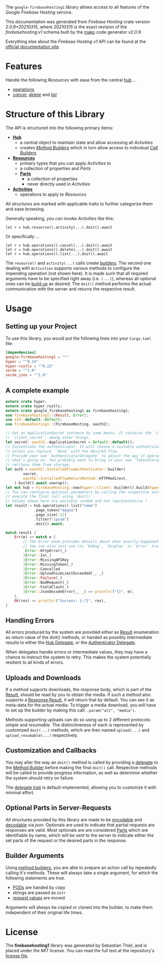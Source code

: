 <!---
DO NOT EDIT !
This file was generated automatically from 'src/mako/api/README.md.mako'
DO NOT EDIT !
-->
The `google-firebasehosting1` library allows access to all features of the *Google Firebase Hosting* service.

This documentation was generated from *Firebase Hosting* crate version *2.0.9+20210315*, where *20210315* is the exact revision of the *firebasehosting:v1* schema built by the [mako](http://www.makotemplates.org/) code generator *v2.0.9*.

Everything else about the *Firebase Hosting* *v1* API can be found at the
[official documentation site](https://firebase.google.com/docs/hosting/).
# Features

Handle the following *Resources* with ease from the central [hub](https://docs.rs/google-firebasehosting1/2.0.9+20210315/google_firebasehosting1/FirebaseHosting) ... 

* [operations](https://docs.rs/google-firebasehosting1/2.0.9+20210315/google_firebasehosting1/api::Operation)
 * [*cancel*](https://docs.rs/google-firebasehosting1/2.0.9+20210315/google_firebasehosting1/api::OperationCancelCall), [*delete*](https://docs.rs/google-firebasehosting1/2.0.9+20210315/google_firebasehosting1/api::OperationDeleteCall) and [*list*](https://docs.rs/google-firebasehosting1/2.0.9+20210315/google_firebasehosting1/api::OperationListCall)




# Structure of this Library

The API is structured into the following primary items:

* **[Hub](https://docs.rs/google-firebasehosting1/2.0.9+20210315/google_firebasehosting1/FirebaseHosting)**
    * a central object to maintain state and allow accessing all *Activities*
    * creates [*Method Builders*](https://docs.rs/google-firebasehosting1/2.0.9+20210315/google_firebasehosting1/client::MethodsBuilder) which in turn
      allow access to individual [*Call Builders*](https://docs.rs/google-firebasehosting1/2.0.9+20210315/google_firebasehosting1/client::CallBuilder)
* **[Resources](https://docs.rs/google-firebasehosting1/2.0.9+20210315/google_firebasehosting1/client::Resource)**
    * primary types that you can apply *Activities* to
    * a collection of properties and *Parts*
    * **[Parts](https://docs.rs/google-firebasehosting1/2.0.9+20210315/google_firebasehosting1/client::Part)**
        * a collection of properties
        * never directly used in *Activities*
* **[Activities](https://docs.rs/google-firebasehosting1/2.0.9+20210315/google_firebasehosting1/client::CallBuilder)**
    * operations to apply to *Resources*

All *structures* are marked with applicable traits to further categorize them and ease browsing.

Generally speaking, you can invoke *Activities* like this:

```Rust,ignore
let r = hub.resource().activity(...).doit().await
```

Or specifically ...

```ignore
let r = hub.operations().cancel(...).doit().await
let r = hub.operations().delete(...).doit().await
let r = hub.operations().list(...).doit().await
```

The `resource()` and `activity(...)` calls create [builders][builder-pattern]. The second one dealing with `Activities` 
supports various methods to configure the impending operation (not shown here). It is made such that all required arguments have to be 
specified right away (i.e. `(...)`), whereas all optional ones can be [build up][builder-pattern] as desired.
The `doit()` method performs the actual communication with the server and returns the respective result.

# Usage

## Setting up your Project

To use this library, you would put the following lines into your `Cargo.toml` file:

```toml
[dependencies]
google-firebasehosting1 = "*"
hyper = "^0.14"
hyper-rustls = "^0.22"
serde = "^1.0"
serde_json = "^1.0"
```

## A complete example

```Rust
extern crate hyper;
extern crate hyper_rustls;
extern crate google_firebasehosting1 as firebasehosting1;
use firebasehosting1::{Result, Error};
use std::default::Default;
use firebasehosting1::{FirebaseHosting, oauth2};

// Get an ApplicationSecret instance by some means. It contains the `client_id` and 
// `client_secret`, among other things.
let secret: oauth2::ApplicationSecret = Default::default();
// Instantiate the authenticator. It will choose a suitable authentication flow for you, 
// unless you replace  `None` with the desired Flow.
// Provide your own `AuthenticatorDelegate` to adjust the way it operates and get feedback about 
// what's going on. You probably want to bring in your own `TokenStorage` to persist tokens and
// retrieve them from storage.
let auth = oauth2::InstalledFlowAuthenticator::builder(
        secret,
        oauth2::InstalledFlowReturnMethod::HTTPRedirect,
    ).build().await.unwrap();
let mut hub = FirebaseHosting::new(hyper::Client::builder().build(hyper_rustls::HttpsConnector::with_native_roots()), auth);
// You can configure optional parameters by calling the respective setters at will, and
// execute the final call using `doit()`.
// Values shown here are possibly random and not representative !
let result = hub.operations().list("name")
             .page_token("magna")
             .page_size(-11)
             .filter("ipsum")
             .doit().await;

match result {
    Err(e) => match e {
        // The Error enum provides details about what exactly happened.
        // You can also just use its `Debug`, `Display` or `Error` traits
         Error::HttpError(_)
        |Error::Io(_)
        |Error::MissingAPIKey
        |Error::MissingToken(_)
        |Error::Cancelled
        |Error::UploadSizeLimitExceeded(_, _)
        |Error::Failure(_)
        |Error::BadRequest(_)
        |Error::FieldClash(_)
        |Error::JsonDecodeError(_, _) => println!("{}", e),
    },
    Ok(res) => println!("Success: {:?}", res),
}

```
## Handling Errors

All errors produced by the system are provided either as [Result](https://docs.rs/google-firebasehosting1/2.0.9+20210315/google_firebasehosting1/client::Result) enumeration as return value of
the doit() methods, or handed as possibly intermediate results to either the 
[Hub Delegate](https://docs.rs/google-firebasehosting1/2.0.9+20210315/google_firebasehosting1/client::Delegate), or the [Authenticator Delegate](https://docs.rs/yup-oauth2/*/yup_oauth2/trait.AuthenticatorDelegate.html).

When delegates handle errors or intermediate values, they may have a chance to instruct the system to retry. This 
makes the system potentially resilient to all kinds of errors.

## Uploads and Downloads
If a method supports downloads, the response body, which is part of the [Result](https://docs.rs/google-firebasehosting1/2.0.9+20210315/google_firebasehosting1/client::Result), should be
read by you to obtain the media.
If such a method also supports a [Response Result](https://docs.rs/google-firebasehosting1/2.0.9+20210315/google_firebasehosting1/client::ResponseResult), it will return that by default.
You can see it as meta-data for the actual media. To trigger a media download, you will have to set up the builder by making
this call: `.param("alt", "media")`.

Methods supporting uploads can do so using up to 2 different protocols: 
*simple* and *resumable*. The distinctiveness of each is represented by customized 
`doit(...)` methods, which are then named `upload(...)` and `upload_resumable(...)` respectively.

## Customization and Callbacks

You may alter the way an `doit()` method is called by providing a [delegate](https://docs.rs/google-firebasehosting1/2.0.9+20210315/google_firebasehosting1/client::Delegate) to the 
[Method Builder](https://docs.rs/google-firebasehosting1/2.0.9+20210315/google_firebasehosting1/client::CallBuilder) before making the final `doit()` call. 
Respective methods will be called to provide progress information, as well as determine whether the system should 
retry on failure.

The [delegate trait](https://docs.rs/google-firebasehosting1/2.0.9+20210315/google_firebasehosting1/client::Delegate) is default-implemented, allowing you to customize it with minimal effort.

## Optional Parts in Server-Requests

All structures provided by this library are made to be [encodable](https://docs.rs/google-firebasehosting1/2.0.9+20210315/google_firebasehosting1/client::RequestValue) and 
[decodable](https://docs.rs/google-firebasehosting1/2.0.9+20210315/google_firebasehosting1/client::ResponseResult) via *json*. Optionals are used to indicate that partial requests are responses 
are valid.
Most optionals are are considered [Parts](https://docs.rs/google-firebasehosting1/2.0.9+20210315/google_firebasehosting1/client::Part) which are identifiable by name, which will be sent to 
the server to indicate either the set parts of the request or the desired parts in the response.

## Builder Arguments

Using [method builders](https://docs.rs/google-firebasehosting1/2.0.9+20210315/google_firebasehosting1/client::CallBuilder), you are able to prepare an action call by repeatedly calling it's methods.
These will always take a single argument, for which the following statements are true.

* [PODs][wiki-pod] are handed by copy
* strings are passed as `&str`
* [request values](https://docs.rs/google-firebasehosting1/2.0.9+20210315/google_firebasehosting1/client::RequestValue) are moved

Arguments will always be copied or cloned into the builder, to make them independent of their original life times.

[wiki-pod]: http://en.wikipedia.org/wiki/Plain_old_data_structure
[builder-pattern]: http://en.wikipedia.org/wiki/Builder_pattern
[google-go-api]: https://github.com/google/google-api-go-client

# License
The **firebasehosting1** library was generated by Sebastian Thiel, and is placed 
under the *MIT* license.
You can read the full text at the repository's [license file][repo-license].

[repo-license]: https://github.com/Byron/google-apis-rsblob/main/LICENSE.md
